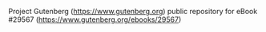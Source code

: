 Project Gutenberg (https://www.gutenberg.org) public repository for eBook #29567 (https://www.gutenberg.org/ebooks/29567)
